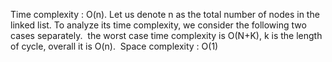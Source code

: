 Time complexity : O(n). Let us denote n as the total number of nodes in the linked list. To analyze its time complexity, we consider the following two cases separately.
​
the worst case time complexity is O(N+K), k is the length of cycle, overall it is O(n).
​
Space complexity : O(1)